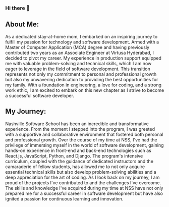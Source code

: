 ### Hi there 👋

## About Me:

As a dedicated stay-at-home mom, I embarked on an inspiring journey to fulfill my passion for technology and software development. Armed with a Master of Computer Application (MCA) degree and having previously contributed two years as an Associate Engineer at Virtusa Hyderabad, I decided to pivot my career. My experience in production support equipped me with valuable problem-solving and technical skills, which I am now eager to leverage in the field of software development. This transition represents not only my commitment to personal and professional growth but also my unwavering dedication to providing the best opportunities for my family. With a foundation in engineering, a love for coding, and a strong work ethic, I am excited to embark on this new chapter as I strive to become a successful software developer.

## My Journey:

Nashville Software School has been an incredible and transformative experience. From the moment I stepped into the program, I was greeted with a supportive and collaborative environment that fostered both personal and professional growth. Over the course of my time at NSS, I've had the privilege of immersing myself in the world of software development, gaining hands-on experience in front-end and back-end technologies such as React.js, JavaScript, Python, and Django. The program's intensive curriculum, coupled with the guidance of dedicated instructors and the camaraderie of fellow students, has allowed me to not only acquire essential technical skills but also develop problem-solving abilities and a deep appreciation for the art of coding. As I look back on my journey, I am proud of the projects I've contributed to and the challenges I've overcome. The skills and knowledge I've acquired during my time at NSS have not only prepared me for a successful career in software development but have also ignited a passion for continuous learning and innovation.
